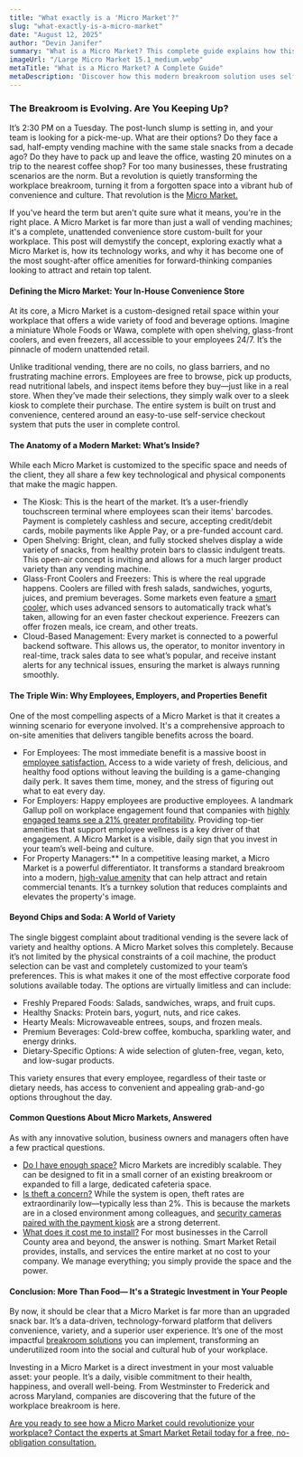 ```yaml
---
title: "What exactly is a 'Micro Market'?"
slug: "what-exactly-is-a-micro-market"
date: "August 12, 2025" 
author: "Devin Janifer"
summary: "What is a Micro Market? This complete guide explains how this modern breakroom solution uses self-service checkout to offer fresh grab-and-go options, boosting employee satisfaction and supporting employee wellness."
imageUrl: "/Large Micro Market 15.1_medium.webp"
metaTitle: "What is a Micro Market? A Complete Guide"
metaDescription: 'Discover how this modern breakroom solution uses self-service checkout and fresh food to boost employee satisfaction and wellness at your business.'
---
```

### <span class="text-mint"> The Breakroom is Evolving.</span> <span class="text-coral">Are You Keeping Up?</span>
It’s 2:30 PM on a Tuesday. The post-lunch slump is setting in, and your team is looking for a pick-me-up. What are their options? Do they face a sad, half-empty vending machine with the same stale snacks from a decade ago? Do they have to pack up and leave the office, wasting 20 minutes on a trip to the nearest coffee shop? For too many businesses, these frustrating scenarios are the norm. But a revolution is quietly transforming the workplace breakroom, turning it from a forgotten space into a vibrant hub of convenience and culture. That revolution is the [Micro Market.](https://smartmarketretail.com/solutions/micro-markets)

If you've heard the term but aren't quite sure what it means, you're in the right place. A Micro Market is far more than just a wall of vending machines; it's a complete, unattended convenience store custom-built for your workplace. This post will demystify the concept, exploring exactly what a Micro Market is, how its technology works, and why it has become one of the most sought-after office amenities for forward-thinking companies looking to attract and retain top talent.

#### <span class="text-mint">Defining the Micro Market:</span> <span class="text-coral">Your In-House Convenience Store</span>
At its core, a Micro Market is a custom-designed retail space within your workplace that offers a wide variety of food and beverage options. Imagine a miniature Whole Foods or Wawa, complete with open shelving, glass-front coolers, and even freezers, all accessible to your employees 24/7. It’s the pinnacle of modern unattended retail.

Unlike traditional vending, there are no coils, no glass barriers, and no frustrating machine errors. Employees are free to browse, pick up products, read nutritional labels, and inspect items before they buy—just like in a real store. When they’ve made their selections, they simply walk over to a sleek kiosk to complete their purchase. The entire system is built on trust and convenience, centered around an easy-to-use self-service checkout system that puts the user in complete control.

#### <span class="text-mint">The Anatomy of a Modern Market:</span> <span class="text-coral">What’s Inside?</span>
While each Micro Market is customized to the specific space and needs of the client, they all share a few key technological and physical components that make the magic happen.

- The Kiosk: This is the heart of the market. It’s a user-friendly touchscreen terminal where employees scan their items' barcodes. Payment is completely cashless and secure, accepting credit/debit cards, mobile payments like Apple Pay, or a pre-funded account card.
- Open Shelving: Bright, clean, and fully stocked shelves display a wide variety of snacks, from healthy protein bars to classic indulgent treats. This open-air concept is inviting and allows for a much larger product variety than any vending machine.
- Glass-Front Coolers and Freezers: This is where the real upgrade happens. Coolers are filled with fresh salads, sandwiches, yogurts, juices, and premium beverages. Some markets even feature a [smart cooler,](https://smartmarketretail.com/solutions/smart-coolers) which uses advanced sensors to automatically track what’s taken, allowing for an even faster checkout experience. Freezers can offer frozen meals, ice cream, and other treats.
- Cloud-Based Management: Every market is connected to a powerful backend software. This allows us, the operator, to monitor inventory in real-time, track sales data to see what’s popular, and receive instant alerts for any technical issues, ensuring the market is always running smoothly.

#### <span class="text-mint">The Triple Win: Why Employees, Employers, and </span> <span class="text-coral">Properties Benefit</span>
One of the most compelling aspects of a Micro Market is that it creates a winning scenario for everyone involved. It's a comprehensive approach to on-site amenities that delivers tangible benefits across the board.
- For Employees: The most immediate benefit is a massive boost in [employee satisfaction.](https://smartmarketretail.com/blog/Is-Your-Breakroom-Driving-Employees-Away) Access to a wide variety of fresh, delicious, and healthy food options without leaving the building is a game-changing daily perk. It saves them time, money, and the stress of figuring out what to eat every day.
- For Employers: Happy employees are productive employees. A landmark Gallup poll on workplace engagement found that companies with [highly engaged teams see a 21% greater profitability](https://www.gallup.com/q12-employee-engagement-survey/). Providing top-tier amenities that support employee wellness is a key driver of that engagement. A Micro Market is a visible, daily sign that you invest in your team’s well-being and culture.
- For Property Managers:** In a competitive leasing market, a Micro Market is a powerful differentiator. It transforms a standard breakroom into a modern, [high-value amenity](https://smartmarketretail.com/blog/Boost-Your-Propertys-Value-with-AI-Powered-Smart-Vending) that can help attract and retain commercial tenants. It’s a turnkey solution that reduces complaints and elevates the property's image.

#### <span class="text-mint">Beyond Chips and Soda:</span> <span class="text-coral">A World of Variety</span>
The single biggest complaint about traditional vending is the severe lack of variety and healthy options. A Micro Market solves this completely. Because it’s not limited by the physical constraints of a coil machine, the product selection can be vast and completely customized to your team’s preferences. This is what makes it one of the most effective corporate food solutions available today.
The options are virtually limitless and can include:

- Freshly Prepared Foods: Salads, sandwiches, wraps, and fruit cups.
- Healthy Snacks: Protein bars, yogurt, nuts, and rice cakes.
- Hearty Meals: Microwaveable entrees, soups, and frozen meals.
- Premium Beverages: Cold-brew coffee, kombucha, sparkling water, and energy drinks.
- Dietary-Specific Options: A wide selection of gluten-free, vegan, keto, and low-sugar products.

This variety ensures that every employee, regardless of their taste or dietary needs, has access to convenient and appealing grab-and-go options throughout the day.

#### <span class="text-mint">Common Questions About Micro Markets,</span> <span class="text-coral">Answered</span>
As with any innovative solution, business owners and managers often have a few practical questions.
- [Do I have enough space?](https://smartmarketretail.com/faq#micro-market-space-requirements) Micro Markets are incredibly scalable. They can be designed to fit in a small corner of an existing breakroom or expanded to fill a large, dedicated cafeteria space. 
- [Is theft a concern?](https://smartmarketretail.com/faq#theft-concerns) While the system is open, theft rates are extraordinarily low—typically less than 2%. This is because the markets are in a closed environment among colleagues, and [security cameras paired with the payment kiosk](https://www.vendingmarketwatch.com/micro-market/article/53066270/spike-in-theft-reminds-operators-to-remain-diligent-about-micro-market-security) are a strong deterrent.
- [What does it cost me to install?](https://smartmarketretail.com/faq#cost-to-business) For most businesses in the Carroll County area and beyond, the answer is nothing. Smart Market Retail provides, installs, and services the entire market at no cost to your company. We manage everything; you simply provide the space and the power.

#### <span class="text-mint"> Conclusion: More Than Food—</span> <span class="text-coral"> It's a Strategic Investment in Your People </span>
By now, it should be clear that a Micro Market is far more than an upgraded snack bar. It’s a data-driven, technology-forward platform that delivers convenience, variety, and a superior user experience. It’s one of the most impactful [breakroom solutions](https://smartmarketretail.com/solutions) you can implement, transforming an underutilized room into the social and cultural hub of your workplace.

Investing in a Micro Market is a direct investment in your most valuable asset: your people. It’s a daily, visible commitment to their health, happiness, and overall well-being. From Westminster to Frederick and across Maryland, companies are discovering that the future of the workplace breakroom is here.

[Are you ready to see how a Micro Market could revolutionize your workplace? Contact the experts at Smart Market Retail today for a free, no-obligation consultation.](https://smartmarketretail.com/contact)
